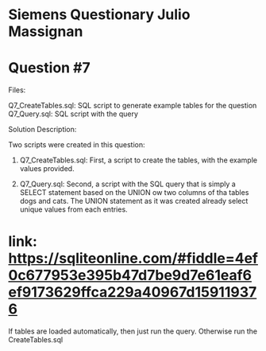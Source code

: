 # Siemens Questionary Julio Massignan

# Question #7

Files:

Q7_CreateTables.sql: SQL script to generate example tables for the question
Q7_Query.sql: SQL script with the query

Solution Description:

Two scripts were created in this question:

1. Q7_CreateTables.sql: First, a script to create the tables, with the example values provided.

2. Q7_Query.sql: Second, a script with the SQL query that is simply a SELECT statement based on the UNION ow two columns of tha tables dogs and cats. The UNION statement as it was created already select unique values from each entries.

# link: https://sqliteonline.com/#fiddle=4ef0c677953e395b47d7be9d7e61eaf6ef9173629ffca229a40967d159119376

If tables are loaded automatically, then just run the query. Otherwise run the CreateTables.sql
